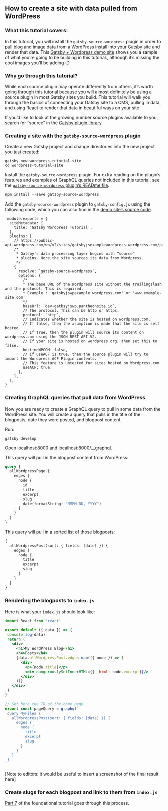 ## How to create a site with data pulled from WordPress 

### What this tutorial covers:

In this tutorial, you will install the `gatsby-source-wordpress` plugin in order to pull blog and image data from a WordPress install into your Gatsby site and render that data. This [Gatsby + Wordpress demo site](https://using-wordpress.gatsbyjs.org/) shows you a sample of what you’re going to be building in this tutorial., although it’s missing the cool images you’ll be adding :D

### Why go through this tutorial? 

While each source plugin may operate differently from others, it’s worth going through this tutorial because you will almost definitely be using a source plugin in most Gatsby sites you build. This tutorial will walk you through the basics of connecting your Gatsby site to a CMS, pulling in data, and using React to render that data in beautiful ways on your site.

If you’d like to look at the growing number source plugins available to you, search for “source” in the [Gatsby plugin library](/plugins/?=source).

### Creating a site with the `gatsby-source-wordpress` plugin

Create a new Gatsby project and change directories into the new project you just created:

```shell
gatsby new wordpress-tutorial-site
cd wordpress-tutorial-site
```

Install the `gatsby-source-wordpress` plugin. For extra reading on the plugin’s features and examples of GraphQL queries not included in this tutorial, see the [`gatsby-source-wordpress` plugin’s READme file](/packages/gatsby-source-wordpress/?=wordpress).

```shell
npm install --save gatsby-source-wordpress
```

Add the `gatsby-source-wordpress` plugin to `gatsby-config.js` using the following code, which you can also find in the [demo site’s source code](https://github.com/gatsbyjs/gatsby/blob/master/examples/using-wordpress/gatsby-config.js). 

```javascript{32-58}
 module.exports = {
  siteMetadata: {
    title: 'Gatsby Wordpress Tutorial',
  },
  plugins: [
    // https://public-api.wordpress.com/wp/v2/sites/gatsbyjsexamplewordpress.wordpress.com/pages/
    /*
     * Gatsby's data processing layer begins with “source”
     * plugins. Here the site sources its data from Wordpress.
     */
    {
      resolve: `gatsby-source-wordpress`,
      options: {
        /*
        * The base URL of the Wordpress site without the trailingslash and the protocol. This is required.
        * Example : 'gatsbyjswpexample.wordpress.com' or 'www.example-site.com'
        */
        baseUrl: `dev-gatbsyjswp.pantheonsite.io`,
        // The protocol. This can be http or https.
        protocol: `http`,
        // Indicates whether the site is hosted on wordpress.com.
        // If false, then the asumption is made that the site is self hosted.
        // If true, then the plugin will source its content on wordpress.com using the JSON REST API V2.
        // If your site is hosted on wordpress.org, then set this to false.
        hostingWPCOM: false,
        // If useACF is true, then the source plugin will try to import the Wordpress ACF Plugin contents.
        // This feature is untested for sites hosted on Wordpress.com
        useACF: true,
      },
    },
  ],
}
```

### Creating GraphQL queries that pull data from WordPress

Now you are ready to create a GraphQL query to pull in some data from the WordPress site. You will create a query that pulls in the title of the blogposts, date they were posted, and blogpost content.

Run:

```shell
gatsby develop
```

Open localhost:8000 and localhost:8000/__graphql. 

This query will pull in the blogpost content from WordPress:

```graphql
query {
  allWordpressPage {
    edges {
      node {
        id
        title
        excerpt
        slug
        date(formatString: "MMMM DD, YYYY")
      }
    }
  }
}
```


This query will pull in a sorted list of those blogposts:

```graphql
{
  allWordpressPost(sort: { fields: [date] }) {
    edges {
      node {
        title
        excerpt
        slug
      }
    }
  }
}
```


### Rendering the blogposts to `index.js`

Here is what your `index.js` should look like:

```jsx
import React from 'react'

export default ({ data }) => {
 console.log(data)
 return (
   <div>
     <h1>My WordPress Blog</h1>
     <h4>Posts</h4>
     {data.allWordpressPost.edges.map(({ node }) => (
       <div>
         <p>{node.title}</p>
         <div dangerouslySetInnerHTML={{__html: node.excerpt}}/>
       </div>
     ))}
   </div>
 )
}

// Set here the ID of the home page.
export const pageQuery = graphql`
 query MyFiles {
   allWordpressPost(sort: { fields: [date] }) {
     edges {
       node {
         title
         excerpt
         slug
       }
     }
   }
 }
`
```

[Note to editors: it would be useful to insert a screenshot of the final result here]

### Create slugs for each blogpost and link to them from `index.js`
[Part 7](/tutorial/part-seven/) of the foundational tutorial goes through this process.
